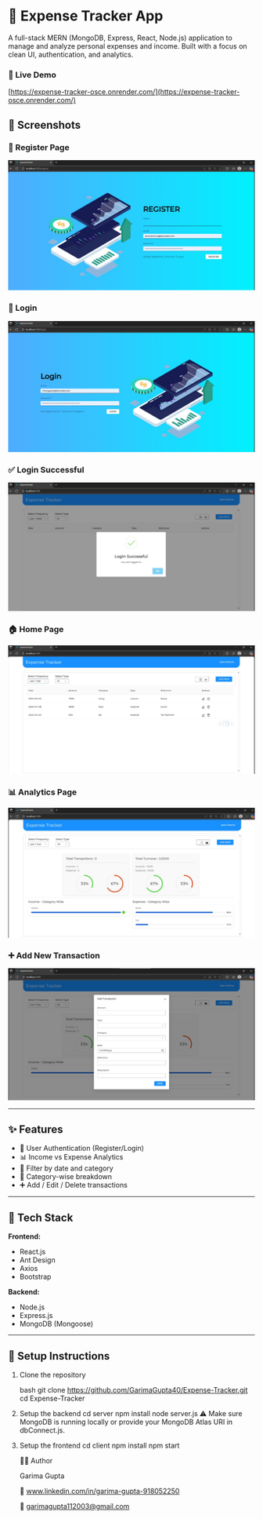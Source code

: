 # 💸 Expense Tracker App

A full-stack MERN (MongoDB, Express, React, Node.js) application to manage and analyze personal expenses and income. Built with a focus on clean UI, authentication, and analytics.

### 🚀 Live Demo
[https://expense-tracker-osce.onrender.com/](https://expense-tracker-osce.onrender.com/)

## 📸 Screenshots
### 📝 Register Page
![Register](client/public/ss/register.jpg)

### 🔐 Login
![Login](client/public/ss/login.jpg)

### ✅ Login Successful
![Login Successful](client/public/ss/login%20successful.jpg)

### 🏠 Home Page
![Home](client/public/ss/home%20page.jpg)

### 📊 Analytics Page
![Analytics](client/public/ss/analytics%20page.jpg)


### ➕ Add New Transaction
![Add Transaction](client/public/ss/Add%20New%20Transaction.jpg)

---

## ✨ Features

- 🔐 User Authentication (Register/Login)
- 📊 Income vs Expense Analytics
- 📅 Filter by date and category
- 💼 Category-wise breakdown
- ➕ Add / Edit / Delete transactions

---

## 🚀 Tech Stack

**Frontend:**
- React.js
- Ant Design
- Axios
- Bootstrap

**Backend:**
- Node.js
- Express.js
- MongoDB (Mongoose)

---
## 🔧 Setup Instructions

1. Clone the repository

   bash
   git clone https://github.com/GarimaGupta40/Expense-Tracker.git
   cd Expense-Tracker

2. Setup the backend
   cd server
   npm install
   node server.js
   ⚠️ Make sure MongoDB is running locally or provide your MongoDB Atlas URI in dbConnect.js.

3. Setup the frontend
   cd client
   npm install
   npm start

   👩‍💻 Author
   
   Garima Gupta
   
   🔗 www.linkedin.com/in/garima-gupta-918052250
   
   📧 garimagupta112003@gmail.com


   


